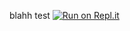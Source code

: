 blahh test
[![Run on Repl.it](https://repl.it/badge/github/ladeeluc/my-repository)](https://repl.it/github/ladeeluc/my-repository)
